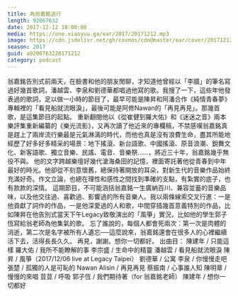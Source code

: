 ```yaml
---
title: 為翁嘉銘送行
length: 92067632
date: 2017-12-12 18:00:00
media: https://one.xiaoyuu.ga/ear/2017/20171212.mp3
image: https://cdn.jsdelivr.net/gh/coxmos/cdn@master/ear/cover/20171212.jpeg
season: 2017
guid: a9206763220171212
category: podcast
---
```


翁嘉銘告別式前兩天，在臉書和他的朋友閒聊，才知道他曾經以「李牆」的筆名寫過好幾首歌詞，潘越雲、李泉和劉德華都唱過他寫的歌。我搜了一下，這些年他發表過的歌詞，足以做一小時的節目了，最早可能是陳昇和阿潘合作《純情青春夢》專輯裡的「看見船就流眼淚」，最後可能是阿修Nawan的「再見再見」。那幾首歌，是這集節目的起點。
重新翻閱他以《從崔健到羅大佑》和《迷迷之音》兩本樂評集重新編纂的《樂光流影》，又再次讀了他近來的專欄稿，不禁感嘆翁嘉銘真是趕上了兩岸流行樂最是元氣淋漓的時代，而他也真是沒有浪費生命，盡其所能地經歷了好多好多精采的場景：地下搖滾、新台語歌、中國搖滾、原音浪潮、銳舞文化、新客語歌、獨立音樂、民謠、電音、音樂祭……，將近三十年，翁嘉銘幾乎無役不與。
他的文字跨越樂壇好幾代滄海桑田的記憶，裡面寄託著他從青春到中年最好的時光。他卻從不刻意懷舊，總保持著開放的耳朵，對新生代的音樂作品始終充滿好奇。作文立論，也總在理性和感性之間找到準確的支點，有紮實的底子，也有款款的深情。
這期節目，不可能涵括翁嘉銘一生廣納百川、兼容並蓄的音樂品味，以及他交往過、喜歡過、影響過的所有音樂人。我以兩條線索交叉行進：一是他貢獻了詞作的作品，一是他深愛過的人和歌，中間穿插幾首意義特別的作品，比如陳昇在他告別式當天下午Legacy致敬演出的「風箏」實況，比如他的學生郭子恆寫給翁老師為他集氣的歌。
忘了誰說的，每個人都會死兩次：第一次是肉體的消逝，第二次是名字被所有人遺忘──這麼說來，翁嘉銘還會在很多人的心裡繼續活下去，活得長長久久。
再見，謝謝。想你一切都好。
出曲目：
陳建年 / 只能這樣
羅大佑 / 我所不能瞭解的事
李宗盛 / 生命中的精靈
潘越雲 / 看見船就流眼淚
陳昇 / 風箏（2017/12/06 live at Legacy Taipei）
劉德華 / 公寓
李泉 / 你慢慢走吧
張楚 / 孤獨的人是可恥的
Nawan Alisin / 再見再見
蔡振南 / 心事誰人知
陳明章 / 慢慢的來唱
荳荳 / 呼吸 
郭子恆 / 我們期待著（for 翁嘉銘老師）
陳建年 / 想你一切都好

